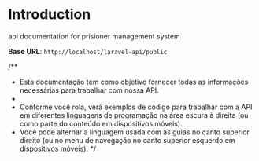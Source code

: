 # Introduction

api documentation for prisioner management system

<aside>
    <strong>Base URL</strong>: <code>http://localhost/laravel-api/public</code>
</aside>

/**
 * Esta documentação tem como objetivo fornecer todas as informações necessárias para trabalhar com nossa API.
 *
 * <aside>Conforme você rola, verá exemplos de código para trabalhar com a API em diferentes linguagens de programação na área escura à direita (ou como parte do conteúdo em dispositivos móveis).
 * Você pode alternar a linguagem usada com as guias no canto superior direito (ou no menu de navegação no canto superior esquerdo em dispositivos móveis).</aside>
 */

